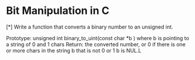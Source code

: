 # Bit Manipulation in C
[*] Write a function that converts a binary number to an unsigned int.

<p> Prototype: unsigned int binary_to_uint(const char *b ) where b is pointing to a string of 0 and 1 chars
Return: the converted number, or 0 if
there is one or more chars in the string b that is not 0 or 1
b is NUL.L </p>
